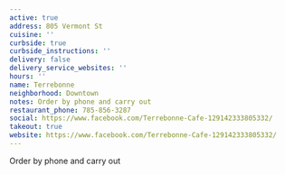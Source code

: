```yaml
---
active: true
address: 805 Vermont St
cuisine: ''
curbside: true
curbside_instructions: ''
delivery: false
delivery_service_websites: ''
hours: ''
name: Terrebonne
neighborhood: Downtown
notes: Order by phone and carry out
restaurant_phone: 785-856-3287
social: https://www.facebook.com/Terrebonne-Cafe-129142333805332/
takeout: true
website: https://www.facebook.com/Terrebonne-Cafe-129142333805332/
---
```


Order by phone and carry out